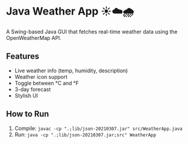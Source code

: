 # Java Weather App ☀️☁️🌧️

A Swing-based Java GUI that fetches real-time weather data using the OpenWeatherMap API.

## Features
- Live weather info (temp, humidity, description)
- Weather icon support
- Toggle between °C and °F
- 3-day forecast
- Stylish UI

## How to Run
1. Compile: `javac -cp ".;lib/json-20210307.jar" src/WeatherApp.java`
2. Run: `java -cp ".;lib/json-20210307.jar;src" WeatherApp`
